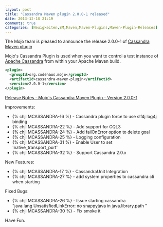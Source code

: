 ```yaml
---
layout: post
title: "Cassandra Maven plugin 2.0.0-1 released"
date: 2013-12-18 21:19
comments: true
categories: [Neuigkeiten,BM,Maven,Maven-Plugins,Maven-Plugin-Releases]
---
```

The Mojo team is pleased to announce the release 2.0.0-1 of [Cassandra
Maven plugin](http://mojo.codehaus.org/cassandra-maven-plugin/)

Mojo's Cassandra Plugin is used when you want to control a test
instance of [Apache Cassandra](http://cassandra.apache.org/) 
from within your Apache Maven build.

``` xml
<plugin>
  <groupId>org.codehaus.mojo</groupId>
  <artifactId>cassandra-maven-plugin</artifactId>
  <version>2.0.0-1</version>
</plugin>
```

<!-- more -->

[Release Notes - Mojo's Cassandra Maven Plugin - Version 2.0.0-1](http://jira.codehaus.org/secure/ReleaseNote.jspa?projectId=12121&version=19821)

Improvements:

 * {% chjl MCASSANDRA-16 %} - Cassandra plugin force to use slf4j log4j binding
 * {% chjl MCASSANDRA-22 %} - Add support for CQL3
 * {% chjl MCASSANDRA-24 %} - Add failOnError option to delete goal
 * {% chjl MCASSANDRA-25 %} - Logging configuration
 * {% chjl MCASSANDRA-31 %} - Enable User to set 'native_transport_port'
 * {% chjl MCASSANDRA-32 %} - Support Cassandra 2.0.x

New Features:

 * {% chjl MCASSANDRA-17 %} - CassandraUnit Integration
 * {% chjl MCASSANDRA-27 %} - add system properties to cassandra cli when starting

Fixed Bugs:

 * {% chjl MCASSANDRA-26 %} - Issue starting cassandra "java.lang.UnsatisfiedLinkError: no snappyjava in java.library.path "
 * {% chjl MCASSANDRA-30 %} - Fix smoke it

Have Fun.
